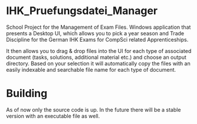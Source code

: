 # IHK_Pruefungsdatei_Manager
School Project for the Management of Exam Files. Windows application that presents a Desktop UI, which allows you to pick a year season and Trade Discipline for the German IHK Exams for CompSci related Apprenticeships.

It then allows you to drag & drop files into the UI for each type of associated document (tasks, solutions, additional material etc.) and choose an output directory. Based on your selection it will automatically copy the files with an easily indexable and searchable file name for each type of document.

# Building
As of now only the source code is up. In the future there will be a stable version with an executable file as well.
